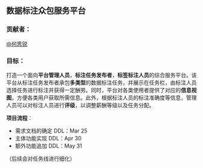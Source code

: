 ## 数据标注众包服务平台

### 贡献者：

[@何思锐][1]

[1]:  https://github.com/SayerHe

### 目标：

打造一个面向**平台管理人员**，**标注任务发布者**，**标签标注人员**的综合服务平台。该平台从标注任务发布者承包**多类型**的数据标注任务，并展示在任务栏，由标注人员选择任务进行标注并获得一定酬劳。同时，平台对各类使用者提供了对应的**信息视图**，方便各类用户获取所需信息。此外，根据标注人员的标注准确度等信息，管理人员可以对标注人员进行**评级**，以调整薪酬等级以及任务分配。

**项目流程**：

- 需求文档的确定               DDL：Mar 25
- 主体功能实现                   DDL：Apr 30
- 额外功能追加                   DDL：May 31

（后续会对任务线进行细化）

